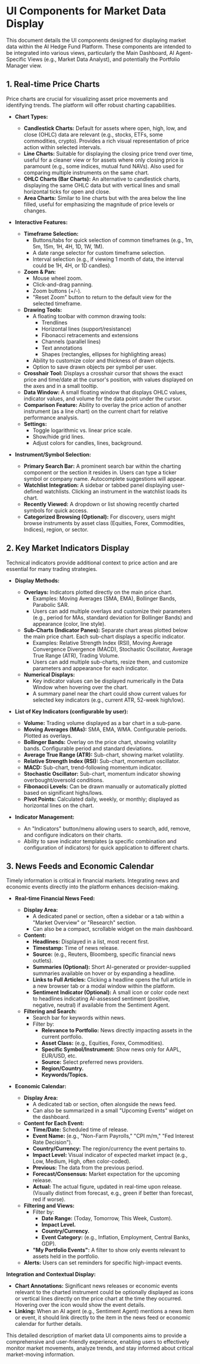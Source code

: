 # UI Components for Market Data Display

This document details the UI components designed for displaying market data within the AI Hedge Fund Platform. These components are intended to be integrated into various views, particularly the Main Dashboard, AI Agent-Specific Views (e.g., Market Data Analyst), and potentially the Portfolio Manager view.

## 1. Real-time Price Charts

Price charts are crucial for visualizing asset price movements and identifying trends. The platform will offer robust charting capabilities.

*   **Chart Types:**
    *   **Candlestick Charts:** Default for assets where open, high, low, and close (OHLC) data are relevant (e.g., stocks, ETFs, some commodities, crypto). Provides a rich visual representation of price action within selected intervals.
    *   **Line Charts:** Suitable for displaying the closing price trend over time, useful for a cleaner view or for assets where only closing price is paramount (e.g., some indices, mutual fund NAVs). Also used for comparing multiple instruments on the same chart.
    *   **OHLC Charts (Bar Charts):** An alternative to candlestick charts, displaying the same OHLC data but with vertical lines and small horizontal ticks for open and close.
    *   **Area Charts:** Similar to line charts but with the area below the line filled, useful for emphasizing the magnitude of price levels or changes.

*   **Interactive Features:**
    *   **Timeframe Selection:**
        *   Buttons/tabs for quick selection of common timeframes (e.g., 1m, 5m, 15m, 1H, 4H, 1D, 1W, 1M).
        *   A date range selector for custom timeframe selection.
        *   Interval selection (e.g., if viewing 1 month of data, the interval could be 1H, 4H, or 1D candles).
    *   **Zoom & Pan:**
        *   Mouse wheel zoom.
        *   Click-and-drag panning.
        *   Zoom buttons (+/-).
        *   "Reset Zoom" button to return to the default view for the selected timeframe.
    *   **Drawing Tools:**
        *   A floating toolbar with common drawing tools:
            *   Trendlines
            *   Horizontal lines (support/resistance)
            *   Fibonacci retracements and extensions
            *   Channels (parallel lines)
            *   Text annotations
            *   Shapes (rectangles, ellipses for highlighting areas)
        *   Ability to customize color and thickness of drawn objects.
        *   Option to save drawn objects per symbol per user.
    *   **Crosshair Tool:** Displays a crosshair cursor that shows the exact price and time/date at the cursor's position, with values displayed on the axes and in a small tooltip.
    *   **Data Window:** A small floating window that displays OHLC values, indicator values, and volume for the data point under the cursor.
    *   **Comparison Feature:** Ability to overlay the price action of another instrument (as a line chart) on the current chart for relative performance analysis.
    *   **Settings:**
        *   Toggle logarithmic vs. linear price scale.
        *   Show/hide grid lines.
        *   Adjust colors for candles, lines, background.

*   **Instrument/Symbol Selection:**
    *   **Primary Search Bar:** A prominent search bar within the charting component or the section it resides in. Users can type a ticker symbol or company name. Autocomplete suggestions will appear.
    *   **Watchlist Integration:** A sidebar or tabbed panel displaying user-defined watchlists. Clicking an instrument in the watchlist loads its chart.
    *   **Recently Viewed:** A dropdown or list showing recently charted symbols for quick access.
    *   **Categorized Browsing (Optional):** For discovery, users might browse instruments by asset class (Equities, Forex, Commodities, Indices), region, or sector.

## 2. Key Market Indicators Display

Technical indicators provide additional context to price action and are essential for many trading strategies.

*   **Display Methods:**
    *   **Overlays:** Indicators plotted directly on the main price chart.
        *   Examples: Moving Averages (SMA, EMA), Bollinger Bands, Parabolic SAR.
        *   Users can add multiple overlays and customize their parameters (e.g., period for MAs, standard deviation for Bollinger Bands) and appearance (color, line style).
    *   **Sub-Charts (Indicator Panes):** Separate chart areas plotted below the main price chart. Each sub-chart displays a specific indicator.
        *   Examples: Relative Strength Index (RSI), Moving Average Convergence Divergence (MACD), Stochastic Oscillator, Average True Range (ATR), Trading Volume.
        *   Users can add multiple sub-charts, resize them, and customize parameters and appearance for each indicator.
    *   **Numerical Displays:**
        *   Key indicator values can be displayed numerically in the Data Window when hovering over the chart.
        *   A summary panel near the chart could show current values for selected key indicators (e.g., current ATR, 52-week high/low).

*   **List of Key Indicators (configurable by user):**
    *   **Volume:** Trading volume displayed as a bar chart in a sub-pane.
    *   **Moving Averages (MAs):** SMA, EMA, WMA. Configurable periods. Plotted as overlays.
    *   **Bollinger Bands:** Overlay on the price chart, showing volatility bands. Configurable period and standard deviations.
    *   **Average True Range (ATR):** Sub-chart, showing market volatility.
    *   **Relative Strength Index (RSI):** Sub-chart, momentum oscillator.
    *   **MACD:** Sub-chart, trend-following momentum indicator.
    *   **Stochastic Oscillator:** Sub-chart, momentum indicator showing overbought/oversold conditions.
    *   **Fibonacci Levels:** Can be drawn manually or automatically plotted based on significant highs/lows.
    *   **Pivot Points:** Calculated daily, weekly, or monthly; displayed as horizontal lines on the chart.

*   **Indicator Management:**
    *   An "Indicators" button/menu allowing users to search, add, remove, and configure indicators on their charts.
    *   Ability to save indicator templates (a specific combination and configuration of indicators) for quick application to different charts.

## 3. News Feeds and Economic Calendar

Timely information is critical in financial markets. Integrating news and economic events directly into the platform enhances decision-making.

*   **Real-time Financial News Feed:**
    *   **Display Area:**
        *   A dedicated panel or section, often a sidebar or a tab within a "Market Overview" or "Research" section.
        *   Can also be a compact, scrollable widget on the main dashboard.
    *   **Content:**
        *   **Headlines:** Displayed in a list, most recent first.
        *   **Timestamp:** Time of news release.
        *   **Source:** (e.g., Reuters, Bloomberg, specific financial news outlets).
        *   **Summaries (Optional):** Short AI-generated or provider-supplied summaries available on hover or by expanding a headline.
        *   **Links to Full Articles:** Clicking a headline opens the full article in a new browser tab or a modal window within the platform.
        *   **Sentiment Indicator (Optional):** A small icon or color code next to headlines indicating AI-assessed sentiment (positive, negative, neutral) if available from the Sentiment Agent.
    *   **Filtering and Search:**
        *   Search bar for keywords within news.
        *   Filter by:
            *   **Relevance to Portfolio:** News directly impacting assets in the current portfolio.
            *   **Asset Class:** (e.g., Equities, Forex, Commodities).
            *   **Specific Symbol/Instrument:** Show news only for AAPL, EUR/USD, etc.
            *   **Source:** Select preferred news providers.
            *   **Region/Country.**
            *   **Keywords/Topics.**

*   **Economic Calendar:**
    *   **Display Area:**
        *   A dedicated tab or section, often alongside the news feed.
        *   Can also be summarized in a small "Upcoming Events" widget on the dashboard.
    *   **Content for Each Event:**
        *   **Time/Date:** Scheduled time of release.
        *   **Event Name:** (e.g., "Non-Farm Payrolls," "CPI m/m," "Fed Interest Rate Decision").
        *   **Country/Currency:** The region/currency the event pertains to.
        *   **Impact Level:** Visual indicator of expected market impact (e.g., Low, Medium, High, often color-coded).
        *   **Previous:** The data from the previous period.
        *   **Forecast/Consensus:** Market expectation for the upcoming release.
        *   **Actual:** The actual figure, updated in real-time upon release. (Visually distinct from forecast, e.g., green if better than forecast, red if worse).
    *   **Filtering and Views:**
        *   Filter by:
            *   **Date Range:** (Today, Tomorrow, This Week, Custom).
            *   **Impact Level.**
            *   **Country/Currency.**
            *   **Event Category:** (e.g., Inflation, Employment, Central Banks, GDP).
        *   **"My Portfolio Events":** A filter to show only events relevant to assets held in the portfolio.
    *   **Alerts:** Users can set reminders for specific high-impact events.

**Integration and Contextual Display:**

*   **Chart Annotations:** Significant news releases or economic events relevant to the charted instrument could be optionally displayed as icons or vertical lines directly on the price chart at the time they occurred. Hovering over the icon would show the event details.
*   **Linking:** When an AI agent (e.g., Sentiment Agent) mentions a news item or event, it should link directly to the item in the news feed or economic calendar for further details.

This detailed description of market data UI components aims to provide a comprehensive and user-friendly experience, enabling users to effectively monitor market movements, analyze trends, and stay informed about critical market-moving information.
